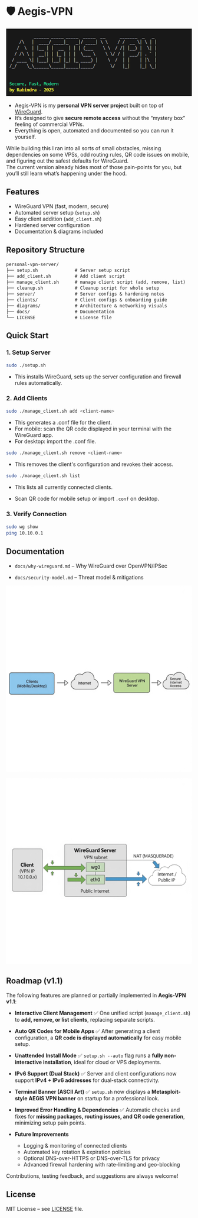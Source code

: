 # 🛡️ Aegis-VPN
![Aegis-VPN](https://github.com/rabindra789/aegis-vpn/blob/main/images/image.png)

- Aegis-VPN is my **personal VPN server project** built on top of [WireGuard](https://www.wireguard.com/).  
- It’s designed to give **secure remote access** without the “mystery box” feeling of commercial VPNs.  
- Everything is open, automated and documented so you can run it yourself.

While building this I ran into all sorts of small obstacles, missing dependencies on some VPSs, odd routing rules, QR code issues on mobile, and figuring out the safest defaults for WireGuard.  
The current version already hides most of those pain-points for you, but you’ll still learn what’s happening under the hood.



## Features

- WireGuard VPN (fast, modern, secure)  
- Automated server setup (`setup.sh`)  
- Easy client addition (`add_client.sh`)  
- Hardened server configuration  
- Documentation & diagrams included  



## Repository Structure
```
personal-vpn-server/
├── setup.sh              # Server setup script
├── add_client.sh         # Add client script
├── manage_client.sh      # manage client script (add, remove, list)
├── cleanup.sh            # Cleanup script for whole setup
├── server/               # Server configs & hardening notes
├── clients/              # Client configs & onboarding guide
├── diagrams/             # Architecture & networking visuals
├── docs/                 # Documentation
└── LICENSE               # License file

```


## Quick Start

### 1. Setup Server
```bash
sudo ./setup.sh
```
- This installs WireGuard, sets up the server configuration and firewall rules automatically.

### 2. Add Clients

```bash
sudo ./manage_client.sh add <client-name>
```
- This generates a .conf file for the client.
- For mobile: scan the QR code displayed in your terminal with the WireGuard app.
- For desktop: import the .conf file.

```bash
sudo ./manage_client.sh remove <client-name>
```
- This removes the client's configuration and revokes their access.

```bash
sudo ./manage_client.sh list
```
- This lists all currently connected clients.

- Scan QR code for mobile setup or import `.conf` on desktop.

### 3. Verify Connection

```bash
sudo wg show
ping 10.10.0.1
```



## Documentation

- `docs/why-wireguard.md` – Why WireGuard over OpenVPN/IPSec

- `docs/security-model.md` – Threat model & mitigations

 ![VPN flow diagram](https://github.com/rabindra789/aegis-vpn/blob/main/diagrams/architecture.png)

 ![NAT & routing diagram](https://github.com/rabindra789/aegis-vpn/blob/main/diagrams/networking.png)



## Roadmap (v1.1)

The following features are planned or partially implemented in **Aegis-VPN v1.1**:

* **Interactive Client Management** ✅
  One unified script (`manage_client.sh`) to **add, remove, or list clients**, replacing separate scripts.

* **Auto QR Codes for Mobile Apps** ✅
  After generating a client configuration, a **QR code is displayed automatically** for easy mobile setup.

* **Unattended Install Mode** ✅
  `setup.sh --auto` flag runs a **fully non-interactive installation**, ideal for cloud or VPS deployments.

* **IPv6 Support (Dual Stack)** ✅
  Server and client configurations now support **IPv4 + IPv6 addresses** for dual-stack connectivity.

* **Terminal Banner (ASCII Art)** ✅
  `setup.sh` now displays a **Metasploit-style AEGIS VPN banner** on startup for a professional look.

* **Improved Error Handling & Dependencies** ✅
  Automatic checks and fixes for **missing packages, routing issues, and QR code generation**, minimizing setup pain points.

* **Future Improvements**

  * Logging & monitoring of connected clients
  * Automated key rotation & expiration policies
  * Optional DNS-over-HTTPS or DNS-over-TLS for privacy
  * Advanced firewall hardening with rate-limiting and geo-blocking

Contributions, testing feedback, and suggestions are always welcome!


## License

MIT License – see [LICENSE](LICENSE) file.
